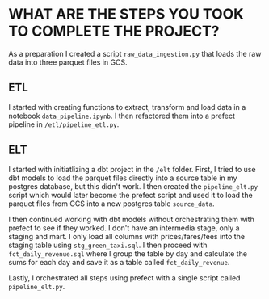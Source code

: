 # WHAT ARE THE STEPS YOU TOOK TO COMPLETE THE PROJECT?

As a preparation I created a script `raw_data_ingestion.py` that loads the raw data into three parquet files in GCS.

## ETL

I started with creating functions to extract, transform and load data in a notebook `data_pipeline.ipynb`. I then refactored them into a prefect pipeline in `/etl/pipeline_etl.py`.

## ELT

I started with initiatlizing a dbt project in the `/elt` folder. First, I tried to use dbt models to load the parquet files directly into a source table in my postgres database, but this didn't work. I then created the `pipeline_elt.py` script which would later become the prefect script and used it to load the parquet files from GCS into a new postgres table `source_data`.

I then continued working with dbt models without orchestrating them with prefect to see if they worked. I don't have an intermedia stage, only a staging and mart. I only load all columns with prices/fares/fees into the staging table using `stg_green_taxi.sql`. I then proceed with `fct_daily_revenue.sql` where I group the table by day and calculate the sums for each day and save it as a table called `fct_daily_revenue`.

Lastly, I orchestrated all steps using prefect with a single script called `pipeline_elt.py`.